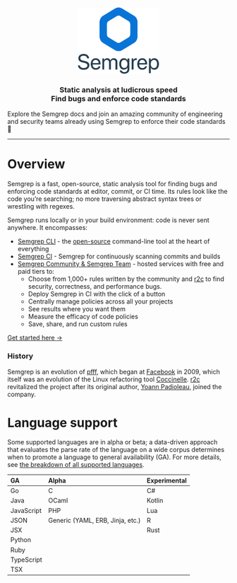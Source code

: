 </br>
<p align="center">
  <a href="https://semgrep.dev">
    <img src="https://raw.githubusercontent.com/returntocorp/semgrep/develop/semgrep.svg" style="height: 150px" alt="Semgrep logo"/>
  </a>
</p>
<h3 align="center">Static analysis at ludicrous speed<br />Find bugs and enforce code standards</h3>

<p>Explore the Semgrep docs and join an amazing community of engineering and security teams already using Semgrep to enforce their code standards 🚀</p>

---

# Overview


Semgrep is a fast, open-source, static analysis tool for finding bugs and enforcing code standards at editor, commit, or CI time. Its rules look like the code you’re searching; no more traversing abstract syntax trees or wrestling with regexes. 

Semgrep runs locally or in your build environment: code is never sent anywhere. It encompasses:

* [Semgrep CLI](getting-started.md) - the [open-source](https://github.com/returntocorp/semgrep) command-line tool at the heart of everything
* [Semgrep CI](integrations.md) - Semgrep for continuously scanning commits and builds
* [Semgrep Community & Semgrep Team](https://semgrep.dev/manage) - hosted services with free and paid tiers to:
    * Choose from 1,000+ rules written by the community and [r2c](https://r2c.dev) to find security, correctness, and performance bugs.
    * Deploy Semgrep in CI with the click of a button
    * Centrally manage policies across all your projects
    * See results where you want them
    * Measure the efficacy of code policies
    * Save, share, and run custom rules

<a href="getting-started" class="highlight">Get started here →</a>

### History

Semgrep is an evolution of [pfff](https://github.com/returntocorp/pfff/), which began at [Facebook](https://github.com/facebookarchive/pfff) in 2009, which itself was an evolution of the Linux refactoring tool [Coccinelle](https://en.wikipedia.org/wiki/Coccinelle_(software)). [r2c](https://r2c.dev/team) revitalized the project after its original author, [Yoann Padioleau](https://github.com/aryx), joined the company.

# Language support

Some supported languages are in alpha or beta; a data-driven approach that evaluates the parse rate of the language on a wide corpus determines when to promote a language to general availability (GA). For more details, see [the breakdown of all supported languages](status.md).

| GA         | Alpha                           | Experimental |
|:-----------|:--------------------------------|:-------------|
| Go         | C                               | C#           |
| Java       | OCaml                           | Kotlin       |
| JavaScript | PHP                             | Lua          |
| JSON       | Generic (YAML, ERB, Jinja, etc.)| R            |
| JSX        |                                 | Rust         |
| Python     |                                 |              |
| Ruby       |                                 |              |
| TypeScript |                                 |              |
| TSX        |                                 |              |
